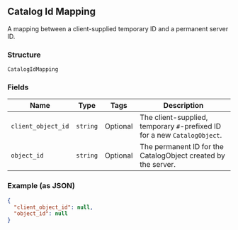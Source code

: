 ## Catalog Id Mapping

A mapping between a client-supplied temporary ID and a permanent server ID.

### Structure

`CatalogIdMapping`

### Fields

| Name | Type | Tags | Description |
|  --- | --- | --- | --- |
| `client_object_id` | `string` | Optional | The client-supplied, temporary `#`-prefixed ID for a new `CatalogObject`. |
| `object_id` | `string` | Optional | The permanent ID for the CatalogObject created by the server. |

### Example (as JSON)

```json
{
  "client_object_id": null,
  "object_id": null
}
```

